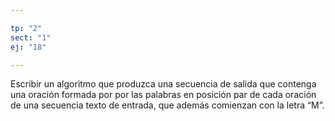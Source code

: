 ```yaml
---

tp: "2"
sect: "1"
ej: "18"

---
```


Escribir un algoritmo que produzca una secuencia de salida que contenga una oración formada por por las palabras en posición par de cada oración de una secuencia texto de entrada, que además comienzan con la letra “M”.